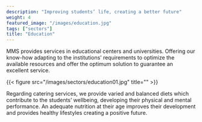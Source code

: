 ```yaml
---
description: "Improving students’ life, creating a better future"
weight: 4
featured_image: "/images/education.jpg"
tags: ["sectors"]
title: "Education"
---
```

MMS provides services in educational centers and universities. Offering our know-how adapting to the institutions’ requirements to optimize the available resources and offer the optimum solution to guarantee an excellent service.

{{< figure src="/images/sectors/education01.jpg" title="" >}}


Regarding catering services, we provide varied and balanced diets which contribute to the students’ wellbeing, developing their physical and mental performance. An adequate nutrition at their age improves their development and provides healthy lifestyles creating a positive future.
